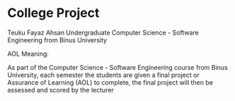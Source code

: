 # College Project
 
Teuku Fayaz Ahsan Undergraduate Computer Science - Software Engineering from Binus University 

AOL Meaning:

As part of the Computer Science - Software Engineering course from Binus University, each semester the students are given a final project or Assurance of Learning (AOL) to complete, the final project will then be assessed and scored by the lecturer



